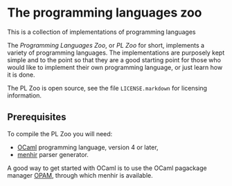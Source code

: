 # The programming languages zoo

This is a collection of implementations of programming languages

The *Programming Languages Zoo*, or *PL Zoo* for short, implements
a variety of programming languages. The implementations are purposely
kept simple and to the point so that they are a good starting point
for those who would like to implement their own programming language,
or just learn how it is done.

The PL Zoo is open source, see the file `LICENSE.markdown` for licensing information.

## Prerequisites

To compile the PL Zoo you will need:

* [OCaml](http://www.ocaml.org/) programming language, version 4 or later,
* [menhir](http://gallium.inria.fr/~fpottier/menhir/) parser generator.

A good way to get started with OCaml is to use the OCaml pagackage manager
[OPAM](http://opam.ocamlpro.com/), through which menhir is available.
